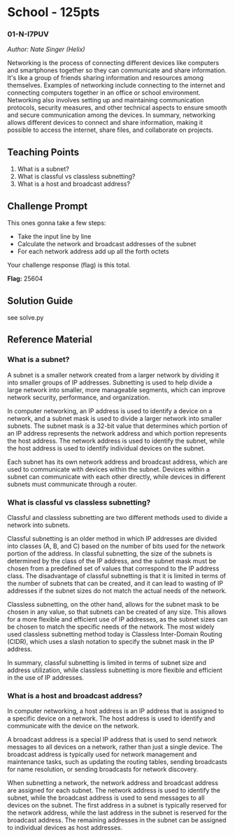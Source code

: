 # School - 125pts
### 01-N-I7PUV
*Author: Nate Singer (Helix)*

Networking is the process of connecting different devices like computers and smartphones together so they can communicate and share information. It's like a group of friends sharing information and resources among themselves. Examples of networking include connecting to the internet and connecting computers together in an office or school environment. Networking also involves setting up and maintaining communication protocols, security measures, and other technical aspects to ensure smooth and secure communication among the devices. In summary, networking allows different devices to connect and share information, making it possible to access the internet, share files, and collaborate on projects.

## Teaching Points
1. What is a subnet?
2. What is classful vs classless subnetting?
3. What is a host and broadcast address?

## Challenge Prompt
This ones gonna take a few steps:
- Take the input line by line
- Calculate the network and broadcast addresses of the subnet
- For each network address add up all the forth octets

Your challenge response (flag) is this total.

**Flag:** 25604

## Solution Guide
see solve.py

## Reference Material
### What is a subnet?
A subnet is a smaller network created from a larger network by dividing it into smaller groups of IP addresses. Subnetting is used to help divide a large network into smaller, more manageable segments, which can improve network security, performance, and organization.

In computer networking, an IP address is used to identify a device on a network, and a subnet mask is used to divide a larger network into smaller subnets. The subnet mask is a 32-bit value that determines which portion of an IP address represents the network address and which portion represents the host address. The network address is used to identify the subnet, while the host address is used to identify individual devices on the subnet.

Each subnet has its own network address and broadcast address, which are used to communicate with devices within the subnet. Devices within a subnet can communicate with each other directly, while devices in different subnets must communicate through a router.

### What is classful vs classless subnetting?
Classful and classless subnetting are two different methods used to divide a network into subnets.

Classful subnetting is an older method in which IP addresses are divided into classes (A, B, and C) based on the number of bits used for the network portion of the address. In classful subnetting, the size of the subnets is determined by the class of the IP address, and the subnet mask must be chosen from a predefined set of values that correspond to the IP address class. The disadvantage of classful subnetting is that it is limited in terms of the number of subnets that can be created, and it can lead to wasting of IP addresses if the subnet sizes do not match the actual needs of the network.

Classless subnetting, on the other hand, allows for the subnet mask to be chosen in any value, so that subnets can be created of any size. This allows for a more flexible and efficient use of IP addresses, as the subnet sizes can be chosen to match the specific needs of the network. The most widely used classless subnetting method today is Classless Inter-Domain Routing (CIDR), which uses a slash notation to specify the subnet mask in the IP address.

In summary, classful subnetting is limited in terms of subnet size and address utilization, while classless subnetting is more flexible and efficient in the use of IP addresses.

### What is a host and broadcast address?
In computer networking, a host address is an IP address that is assigned to a specific device on a network. The host address is used to identify and communicate with the device on the network.

A broadcast address is a special IP address that is used to send network messages to all devices on a network, rather than just a single device. The broadcast address is typically used for network management and maintenance tasks, such as updating the routing tables, sending broadcasts for name resolution, or sending broadcasts for network discovery.

When subnetting a network, the network address and broadcast address are assigned for each subnet. The network address is used to identify the subnet, while the broadcast address is used to send messages to all devices on the subnet. The first address in a subnet is typically reserved for the network address, while the last address in the subnet is reserved for the broadcast address. The remaining addresses in the subnet can be assigned to individual devices as host addresses.

